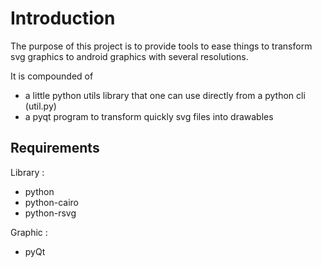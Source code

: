 Introduction
============

The purpose of this project is to provide tools to ease things to transform svg graphics to android graphics with several resolutions.

It is compounded of 

* a little python utils library that one can use directly from a python cli (util.py)
* a pyqt program to transform quickly svg files into drawables

Requirements
------------
Library : 

* python
* python-cairo
* python-rsvg

Graphic :

* pyQt
